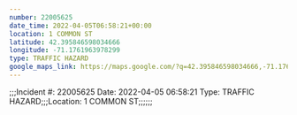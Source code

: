 ```yaml
---
number: 22005625
date_time: 2022-04-05T06:58:21+00:00
location: 1 COMMON ST
latitude: 42.395846598034666
longitude: -71.1761963978299
type: TRAFFIC HAZARD
google_maps_link: https://maps.google.com/?q=42.395846598034666,-71.1761963978299
---
```


;;;Incident #: 22005625   Date: 2022-04-05 06:58:21   Type: TRAFFIC HAZARD;;;Location: 1 COMMON ST;;;;;;
